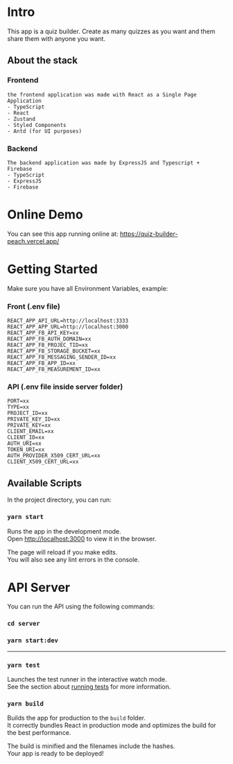 # Intro
This app is a quiz builder. Create as many quizzes as you want and them share them with anyone you want.
## About the stack
### Frontend
    the frontend application was made with React as a Single Page Application
    - TypeScript
    - React
    - Zustand
    - Styled Components
    - Antd (for UI purposes)

### Backend
    The backend application was made by ExpressJS and Typescript + Firebase
    - TypeScript
    - ExpressJS
    - Firebase
# Online Demo
You can see this app running online at: https://quiz-builder-peach.vercel.app/

# Getting Started

Make sure you have all Environment Variables, example:

### Front (.env file)

```
REACT_APP_API_URL=http://localhost:3333
REACT_APP_APP_URL=http://localhost:3000
REACT_APP_FB_API_KEY=xx
REACT_APP_FB_AUTH_DOMAIN=xx
REACT_APP_FB_PROJEC_TID=xx
REACT_APP_FB_STORAGE_BUCKET=xx
REACT_APP_FB_MESSAGING_SENDER_ID=xx
REACT_APP_FB_APP_ID=xx
REACT_APP_FB_MEASUREMENT_ID=xx
```

### API (.env file inside server folder)

```
PORT=xx
TYPE=xx
PROJECT_ID=xx
PRIVATE_KEY_ID=xx
PRIVATE_KEY=xx
CLIENT_EMAIL=xx
CLIENT_ID=xx
AUTH_URI=xx
TOKEN_URI=xx
AUTH_PROVIDER_X509_CERT_URL=xx
CLIENT_X509_CERT_URL=xx
```

## Available Scripts

In the project directory, you can run:

### `yarn start`

Runs the app in the development mode.\
Open [http://localhost:3000](http://localhost:3000) to view it in the browser.

The page will reload if you make edits.\
You will also see any lint errors in the console.

# API Server
You can run the API using the following commands:
### `cd server`
### `yarn start:dev`

---

### `yarn test`

Launches the test runner in the interactive watch mode.\
See the section about [running tests](https://facebook.github.io/create-react-app/docs/running-tests) for more information.

### `yarn build`

Builds the app for production to the `build` folder.\
It correctly bundles React in production mode and optimizes the build for the best performance.

The build is minified and the filenames include the hashes.\
Your app is ready to be deployed!